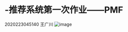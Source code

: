 # -推荐系统第一次作业——PMF
2020223045140 王广川
![image](https://user-images.githubusercontent.com/29112958/114310095-2d84ce80-9b1c-11eb-91a9-815d084f5a27.png)
